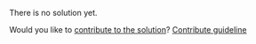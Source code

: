 
There is no solution yet.

Would you like to [contribute to the solution](https://github.com/BFEdev/BFE.dev-solutions/blob/main/react/usetimeout_en.md)? [Contribute guideline](https://github.com/BFEdev/BFE.dev-solutions#how-to-contribute)
